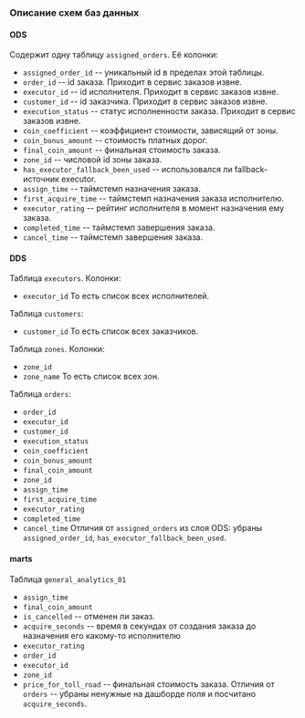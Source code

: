 ### Описание схем баз данных

#### ODS

Содержит одну таблицу `assigned_orders`. Её колонки:
- `assigned_order_id` -- уникальный id в пределах этой таблицы.
- `order_id` -- id заказа. Приходит в сервис заказов извне.
- `executor_id` -- id исполнителя. Приходит в сервис заказов извне.
- `customer_id` -- id заказчика. Приходит в сервис заказов извне.
- `execution_status` -- статус исполненности заказа. Приходит в сервис заказов извне.
- `coin_coefficient` -- коэффициент стоимости, зависящий от зоны.
- `coin_bonus_amount` -- стоимость платных дорог.
- `final_coin_amount` -- финальная стоимость заказа.
- `zone_id` -- числовой id зоны заказа.
- `has_executor_fallback_been_used` -- использовался ли fallback-источник executor.
- `assign_time` -- таймстемп назначения заказа.
- `first_acquire_time` -- таймстемп назначения заказа исполнителю.
- `executor_rating` -- рейтинг исполнителя в момент назначения ему заказа.
- `completed_time` -- таймстемп завершения заказа.
- `cancel_time` -- таймстемп завершения заказа.

#### DDS

Таблица `executors`. Колонки:
- `executor_id`
То есть список всех исполнителей.

Таблица `customers`:
- `customer_id`
То есть список всех заказчиков.

Таблица `zones`. Колонки:
- `zone_id`
- `zone_name`
То есть список всех зон.

Таблица `orders`:
- `order_id`
- `executor_id`
- `customer_id`
- `execution_status`
- `coin_coefficient`
- `coin_bonus_amount`
- `final_coin_amount`
- `zone_id`
- `assign_time`
- `first_acquire_time`
- `executor_rating`
- `completed_time`
- `cancel_time`
Отличия от `assigned_orders` из слоя ODS: убраны `assigned_order_id`, `has_executor_fallback_been_used`.

#### marts

Таблица `general_analytics_01`
- `assign_time`
- `final_coin_amount`
- `is_cancelled` -- отменен ли заказ.
- `acquire_seconds` -- время в секундах от создания заказа до назначения его какому-то исполнителю
- `executor_rating`
- `order_id`
- `executor_id`
- `zone_id`
- `price_for_toll_road` -- финальная стоимость заказа.
Отличия от `orders` -- убраны ненужные на дашборде поля и посчитано `acquire_seconds`.
